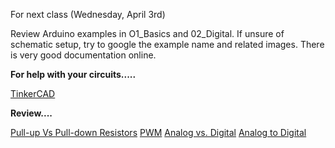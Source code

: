 For next class (Wednesday, April 3rd)

Review Arduino examples in O1_Basics and 02_Digital.  If unsure of schematic setup, try to google the example name and related images.  There is very good documentation online.


**For help with your circuits.....**

[TinkerCAD](www.tinkercad.com)

**Review....**

[Pull-up Vs Pull-down Resistors](https://www.iot-experiments.com/pull-up-pull-down-resistor/)
[PWM](https://www.arduino.cc/en/Tutorial/PWM)
[Analog vs. Digital](https://www.arduino.cc/reference/en/language/functions/analog-io/analogwrite/)
[Analog to Digital](https://learn.sparkfun.com/tutorials/analog-to-digital-conversion/all)
